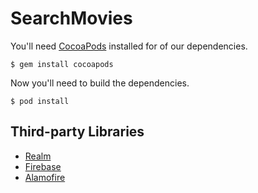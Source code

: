 # SearchMovies

You'll need [CocoaPods](http://cocoapods.org) installed for of our dependencies.
    
    $ gem install cocoapods
    
Now you'll need to build the dependencies.
    
    $ pod install
 
 
## Third-party Libraries
* [Realm](https://realm.io/)
* [Firebase](https://firebase.google.com/)
* [Alamofire](https://github.com/Alamofire/Alamofire)
